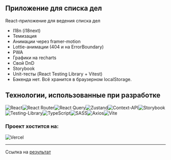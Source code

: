 ## Приложение для списка дел

React-приложение для ведения списка дел

- I18n (i18next)
- Темизация
- Анимации через framer-motion
- Lottie-анимации (404 и на ErrorBoundary)
- PWA
- Графики на recharts
- Свой DnD
- Storybook
- Unit-тесты (React Testing Library + Vitest)
- Бэкенда нет. Всё хранится в браузерном localStorage.

## Технологии, использованные при разработке

![React](https://img.shields.io/badge/React-20232A?style=for-the-badge&logo=react&logoColor=61DAFB)![React Router](https://img.shields.io/badge/React_Router-CA4245?style=for-the-badge&logo=react-router&logoColor=white)![React Query](https://img.shields.io/badge/-React%20Query-FF4154?style=for-the-badge&logo=react%20query&logoColor=white)![Zustand](https://img.shields.io/badge/zustand-%2320232a.svg?style=for-the-badge&logo=react&logoColor=%2361DAFB)![Context-API](https://img.shields.io/badge/Context--Api-000000?style=for-the-badge&logo=react)![Storybook](https://img.shields.io/badge/-Storybook-FF4785?style=for-the-badge&logo=storybook&logoColor=white)![Testing-Library](https://img.shields.io/badge/-TestingLibrary-%23E33332?style=for-the-badge&logo=testing-library&logoColor=white)![TypeScript](https://img.shields.io/badge/TypeScript-007ACC?style=for-the-badge&logo=typescript&logoColor=white)![SASS](https://img.shields.io/badge/Sass-CC6699?style=for-the-badge&logo=sass&logoColor=white)![Axios](https://img.shields.io/badge/axios-671ddf?&style=for-the-badge&logo=axios&logoColor=white)![Vite](https://img.shields.io/badge/Vite-B73BFE?style=for-the-badge&logo=vite&logoColor=FFD62E)

### Проект хостится на:

![Vercel](https://img.shields.io/badge/vercel-%23000000.svg?style=for-the-badge&logo=vercel&logoColor=white)

---

Ссылка на [результат](https://todos-react-rq-zustand.vercel.app/)
